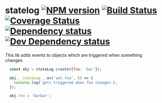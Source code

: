 # statelog  [![NPM version](http://img.shields.io/npm/v/statelog.svg)](https://npmjs.org/package/detect-repo-linters) [![Build Status](https://travis-ci.org/plusnew/statelog.svg)](https://travis-ci.org/plusnew/statelog) [![Coverage Status](https://coveralls.io/repos/github/plusnew/statelog/badge.svg)](https://coveralls.io/github/plusnew/statelog) [![Dependency status](https://david-dm.org/plusnew/statelog/status.svg)](https://david-dm.org/plusnew/statelog) [![Dev Dependency status](https://david-dm.org/plusnew/statelog/dev-status.svg)](https://david-dm.org/plusnew/statelog?type=dev)

This lib adds events to objects which are triggered when something changes

```javascript
  const obj = stateLog.create({foo: 'bar'});

  obj.__stateLog__.on('set.foo', () => {
    console.log('gets triggered when foo changes');
  });

  obj.foo = 'barbar';
```
